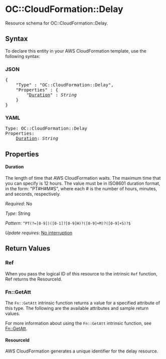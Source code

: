 # OC::CloudFormation::Delay

Resource schema for OC::CloudFormation::Delay.

## Syntax

To declare this entity in your AWS CloudFormation template, use the following syntax:

### JSON

<pre>
{
    "Type" : "OC::CloudFormation::Delay",
    "Properties" : {
        "<a href="#duration" title="Duration">Duration</a>" : <i>String</i>
    }
}
</pre>

### YAML

<pre>
Type: OC::CloudFormation::Delay
Properties:
    <a href="#duration" title="Duration">Duration</a>: <i>String</i>
</pre>

## Properties

#### Duration

The length of time that AWS CloudFormation waits. The maximum time that you can specify is 12 hours. The value must be in ISO8601 duration format, in the form: "PT#H#M#S", where each # is the number of hours, minutes, and seconds, respectively.

_Required_: No

_Type_: String

_Pattern_: <code>^PT(?=[0-9])([0-1]?[0-9]H)?([0-9]+M)?([0-9]+S)?$</code>

_Update requires_: [No interruption](https://docs.aws.amazon.com/AWSCloudFormation/latest/UserGuide/using-cfn-updating-stacks-update-behaviors.html#update-no-interrupt)

## Return Values

### Ref

When you pass the logical ID of this resource to the intrinsic `Ref` function, Ref returns the ResourceId.

### Fn::GetAtt

The `Fn::GetAtt` intrinsic function returns a value for a specified attribute of this type. The following are the available attributes and sample return values.

For more information about using the `Fn::GetAtt` intrinsic function, see [Fn::GetAtt](https://docs.aws.amazon.com/AWSCloudFormation/latest/UserGuide/intrinsic-function-reference-getatt.html).

#### ResourceId

AWS CloudFormation generates a unique identifier for the delay resource.

